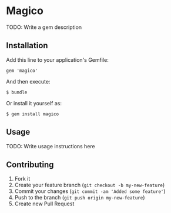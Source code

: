 # Magico

TODO: Write a gem description

## Installation

Add this line to your application's Gemfile:

    gem 'magico'

And then execute:

    $ bundle

Or install it yourself as:

    $ gem install magico

## Usage

TODO: Write usage instructions here

## Contributing

1. Fork it
2. Create your feature branch (`git checkout -b my-new-feature`)
3. Commit your changes (`git commit -am 'Added some feature'`)
4. Push to the branch (`git push origin my-new-feature`)
5. Create new Pull Request
